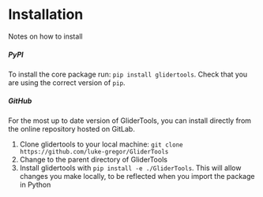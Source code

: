 Installation
============

Notes on how to install


##### PyPI
To install the core package run: `pip install glidertools`.
Check that you are using the correct version of `pip`.

##### GitHub
For the most up to date version of GliderTools, you can install directly from the online repository hosted on GitLab.

1. Clone glidertools to your local machine: `git clone https://github.com/luke-gregor/GliderTools`
2. Change to the parent directory of GliderTools
3. Install glidertools with `pip install -e ./GliderTools`. This will allow changes you make locally, to be reflected when you import the package in Python
